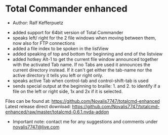 # Total Commander enhanced #

* Author: Ralf Kefferpuetz

- added support for   64bit version of Total Commander
- speaks left/ right for the 2 file windows when moving between them, now also for FTP connections
- added a file index to be spoken in the listView
- added speaking of top and bottom for beginning and end of the listview
- added hotkey Alt-1 to get the current file window announced together with the activated Tab name. If no Tabs are used it announces the current directory instead. If it can't get either the tab-name nor the active directory it tells you left or right only.
- speaks active Tab when control-tab and control-shift-tab is used
- sends special output at the beginning to braille: 1. and 2. to identify if a file on the left or right side, 1x and 2x if it is selected.

Files can be found at:
https://github.com/Novalis7747/totalcmd-enhanced
Latest release direct download:
https://github.com/Novalis7747/totalcmd-enhanced/raw/master/totalcmd-0.6.1.nvda-addon

* Important note: contact me for any suggestions and comments under novalis7747@live.com
